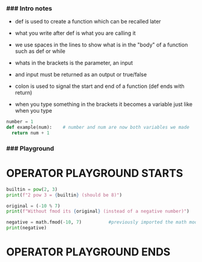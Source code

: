 ### ### Intro notes

- def is used to create a function which can be recalled later

- what you write after def is what you are calling it

- we use spaces in the lines to show what is in the "body" of a function such as def or while

- whats in the brackets is the parameter, an input

- and input must be returned as an output or true/false 

- colon is used to signal the start and end of a function (def ends with return)

- when you type something in the brackets it becomes a variable just like when you type


```Python
number = 1
def example(num):    # number and num are now both variables we made 
  return num + 1
```






### ### Playground 

# OPERATOR PLAYGROUND STARTS
```Python
builtin = pow(2, 3)
print(f"2 pow 3 = {builtin} (should be 8)")

original = (-10 % 7)
print(f"Without fmod its {original} (instead of a negative number)")

negative = math.fmod(-10, 7)          #previously imported the math module to show how there are "operator" varations through math helpers 
print(negative)
```
# OPERATOR PLAYGROUND ENDS
